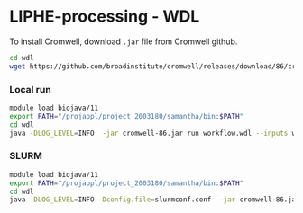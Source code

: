 # LIPHE-processing - WDL

To install Cromwell, download `.jar` file from Cromwell github.
```bash
cd wdl
wget https://github.com/broadinstitute/cromwell/releases/download/86/cromwell-86.jar
```

### Local run
```bash
module load biojava/11
export PATH="/projappl/project_2003180/samantha/bin:$PATH"
cd wdl
java -DLOG_LEVEL=INFO  -jar cromwell-86.jar run workflow.wdl --inputs workflow-input.json --options options.json
```

### SLURM
```bash
module load biojava/11
export PATH="/projappl/project_2003180/samantha/bin:$PATH"
cd wdl
java -DLOG_LEVEL=INFO -Dconfig.file=slurmconf.conf  -jar cromwell-86.jar run workflow-slurm.wdl --inputs workflow-input.json --options options.json
```

